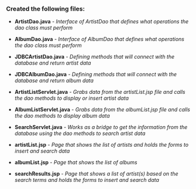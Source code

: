 ### Created the following files:

- **ArtistDao.java** - *Interface of ArtistDao that defines what operations the dao class must perform*

- **AlbumDao.java** - *Interface of AlbumDao that defines what operations the dao class must perform*

- **JDBCArtistDao.java** - *Defining methods that will connect with the database and return artist data*

- **JDBCAlbumDao.java** - *Defining methods that will connect with the database and return album data*

- **ArtistListServlet.java** - *Grabs data from the artistList.jsp file and calls the dao methods to display or insert artist data*

- **AlbumListServlet.java** - *Grabs data from the albumList.jsp file and calls the dao methods to display album data*

- **SearchServlet.java** - *Works as a bridge to get the information from the database using the dao methods to search artist data*

- **artistList.jsp** - *Page that shows the list of artists and holds the forms to insert and search data*

- **albumList.jsp** - *Page that shows the list of albums*

- **searchResults.jsp** - *Page that shows a list of artist(s) based on the search terms and holds the forms to insert and search data*
